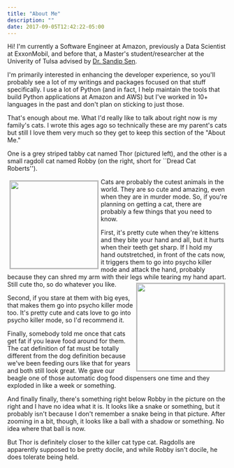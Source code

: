 ```yaml
---
title: "About Me"
description: ""
date: 2017-09-05T12:42:22-05:00
---
```


Hi! I'm currently a Software Engineer at Amazon, previously a Data
Scientist at ExxonMobil, and before that, a Master's
student/researcher at the Univerity of Tulsa advised by [Dr. Sandip
Sen](http://www.ens.utulsa.edu/~sandip/).

I'm primarily interested in enhancing the developer experience, so
you'll probably see a lot of my writings and packages focused on that
stuff specifically. I use a lot of Python (and in fact, I help
maintain the tools that build Python applications at Amazon and AWS)
but I've worked in 10+ languages in the past and don't plan on
sticking to just those.

That's enough about me. What I'd really like to talk about right now
is my family's cats. I wrote this ages ago so technically these are my
parent's cats but still I love them very much so they get to keep this
section of the "About Me."

One is a grey striped tabby cat named Thor
(pictured left), and the other is a small ragdoll cat named Robby (on
the right, short for ``Dread Cat Roberts'').

<img src="/photos/thor-1.jpg" style="border: 2px solid #BBB; width:
200px; display: inline; float: left; margin: 5px;"> Cats are probably
the cutest animals in the world. They are so cute and amazing, even
when they are in murder mode. So, if you're planning on getting a cat,
there are probably a few things that you need to know.

First, it's pretty cute when they're kittens and they bite your hand
and all, but it hurts when their teeth get sharp. If I hold my hand
outstretched, in front of the cats now, it triggers them to go into
psycho killer mode and attack the hand, probably because they can
shred my arm with their legs while tearing my hand apart. Still cute
tho, so do whatever you like.  <img src="/photos/robby-1.jpg"
style="border: 2px solid #BBB; width: 200px; display: inline; float:
right; margin: 5px;">

Second, if you stare at them with big eyes, that makes them go into
psycho killer mode too. It's pretty cute and cats love to go into
psycho killer mode, so I'd recommend it.

Finally, somebody told me once that cats get fat if you leave food
around for them. The cat definition of fat must be totally different
from the dog definition because we've been feeding ours like that for
years and both still look great. We gave our beagle one of those
automatic dog food dispensers one time and they exploded in like a
week or something.

And finally finally, there's something right below Robby in the
picture on the right and I have no idea what it is. It looks like a
snake or something, but it probably isn't because I don't remember a
snake being in that picture. After zooming in a bit, though, it looks
like a ball with a shadow or something. No idea where that ball is now.

But Thor is definitely closer to the killer cat type cat. Ragdolls are
apparently supposed to be pretty docile, and while Robby isn't docile,
he does tolerate being held.
